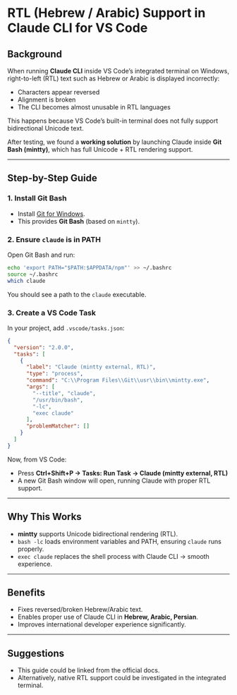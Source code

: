 # RTL (Hebrew / Arabic) Support in Claude CLI for VS Code

## Background
When running **Claude CLI** inside VS Code’s integrated terminal on Windows, 
right-to-left (RTL) text such as Hebrew or Arabic is displayed incorrectly:
- Characters appear reversed
- Alignment is broken
- The CLI becomes almost unusable in RTL languages

This happens because VS Code’s built-in terminal does not fully support 
bidirectional Unicode text.

After testing, we found a **working solution** by launching Claude inside 
**Git Bash (mintty)**, which has full Unicode + RTL rendering support.

---

## Step-by-Step Guide

### 1. Install Git Bash
- Install [Git for Windows](https://git-scm.com/download/win).
- This provides **Git Bash** (based on `mintty`).

### 2. Ensure `claude` is in PATH
Open Git Bash and run:
```bash
echo 'export PATH="$PATH:$APPDATA/npm"' >> ~/.bashrc
source ~/.bashrc
which claude
````

You should see a path to the `claude` executable.

### 3. Create a VS Code Task

In your project, add `.vscode/tasks.json`:

```json
{
  "version": "2.0.0",
  "tasks": [
    {
      "label": "Claude (mintty external, RTL)",
      "type": "process",
      "command": "C:\\Program Files\\Git\\usr\\bin\\mintty.exe",
      "args": [
        "--title", "claude",
        "/usr/bin/bash",
        "-lc",
        "exec claude"
      ],
      "problemMatcher": []
    }
  ]
}
```

Now, from VS Code:

* Press **Ctrl+Shift+P → Tasks: Run Task → Claude (mintty external, RTL)**
* A new Git Bash window will open, running Claude with proper RTL support.

---

## Why This Works

* **mintty** supports Unicode bidirectional rendering (RTL).
* `bash -lc` loads environment variables and PATH, ensuring `claude` runs properly.
* `exec claude` replaces the shell process with Claude CLI → smooth experience.

---

## Benefits

* Fixes reversed/broken Hebrew/Arabic text.
* Enables proper use of Claude CLI in **Hebrew, Arabic, Persian**.
* Improves international developer experience significantly.

---

## Suggestions

* This guide could be linked from the official docs.
* Alternatively, native RTL support could be investigated in the integrated terminal.

